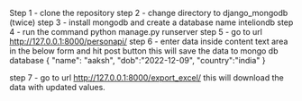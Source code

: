 Step 1 - clone the repository
step 2 - change directory to django_mongodb (twice)
step 3 - install mongodb and create a database name inteliondb
step 4 -  run the command python manage.py runserver
step 5 - go to url http://127.0.0.1:8000/personapi/
step 6 - enter data inside content text area in the below form and hit post button this will save the data to mongo db database
{
"name": "aaksh",
"dob":"2022-12-09",
"country":"india"
}

step 7 - go to url http://127.0.0.1:8000/export_excel/ this will download the data with updated values.
